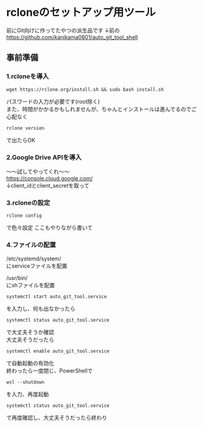 # rcloneのセットアップ用ツール
前にGit向けに作ってたやつの派生品です ↓前の  
https://github.com/kanikama0601/auto_git_tool_shell  

## 事前準備
### 1.rcloneを導入
```
wget https://rclone.org/install.sh && sudo bash install.sh
```
パスワードの入力が必要です(root除く)  
また、時間がかかるかもしれませんが、ちゃんとインストールは進んでるのでご心配なく  
```
rclone version
```
で出たらOK  

### 2.Google Drive APIを導入
～～試してやってくれ～～  
https://console.cloud.google.com/    
↓client_idとclient_secretを取って  

### 3.rcloneの設定  
```
rclone config
```
で色々設定
ここもやりながら書いて  

### 4.ファイルの配置
/etc/systemd/system/  
にserviceファイルを配置  

/usr/bin/  
にshファイルを配置  

```
systemctl start auto_git_tool.service  
```

を入力し、何も出なかったら  

```
systemctl status auto_git_tool.service  
```

で大丈夫そうか確認  
大丈夫そうだったら  

```
systemctl enable auto_git_tool.service  
```

で自動起動の有効化  
終わったら一度閉じ、PowerShellで  

```
wsl --shutdown  
```

を入力、再度起動

```
systemctl status auto_git_tool.service  
```

で再度確認し、大丈夫そうだったら終わり